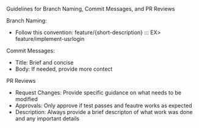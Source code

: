Guidelines for Branch Naming, Commit Messages, and PR Reviews

Branch Naming:
- Follow this convention: feature/{short-description} ::: EX> feature/implement-usrlogin

Commit Messages: 
- Title: Brief and concise
- Body: If needed, provide more contect

PR Reviews
- Request Changes: Provide specific guidance on what needs to be modified
- Approvals: Only approve if test passes and feautre works as expected
- Description: Always provide a brief descripton of what work was done and any important details


